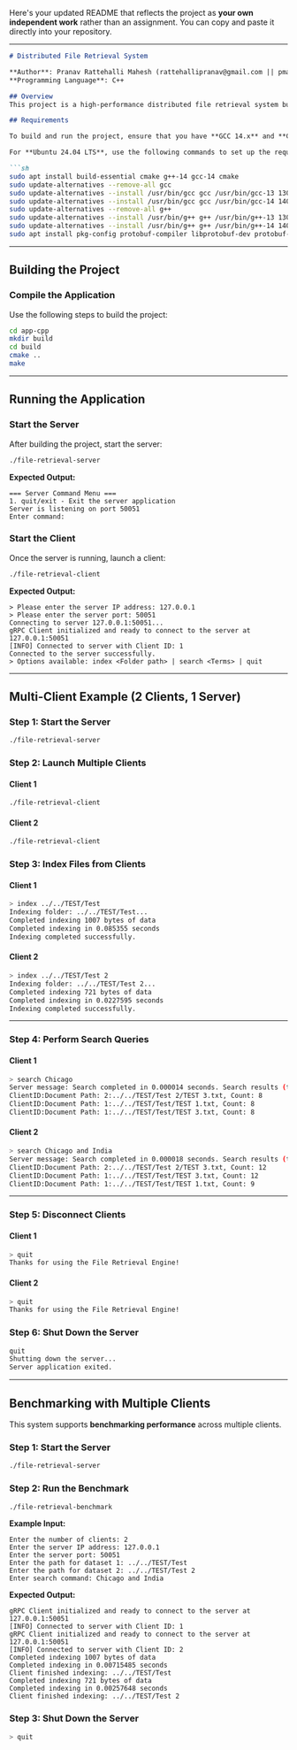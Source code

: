 Here's your updated README that reflects the project as **your own independent work** rather than an assignment. You can copy and paste it directly into your repository.  

---

```md
# Distributed File Retrieval System

**Author**: Pranav Rattehalli Mahesh (rattehallipranav@gmail.com || pmahesh@depaul.edu)  
**Programming Language**: C++

## Overview
This project is a high-performance distributed file retrieval system built with **C++**, leveraging **gRPC** and **Protocol Buffers** for efficient client-server communication. It supports **multi-client indexing and searching**, optimizing data retrieval and scalability. The system was designed with **concurrency, performance benchmarking, and real-time search capabilities** in mind.

## Requirements

To build and run the project, ensure that you have **GCC 14.x** and **CMake 3.28.x** installed on your system. Additionally, you need to install **Google Protocol Buffers (ProtoBuf)** and **gRPC libraries**.

For **Ubuntu 24.04 LTS**, use the following commands to set up the required dependencies:

```sh
sudo apt install build-essential cmake g++-14 gcc-14 cmake
sudo update-alternatives --remove-all gcc
sudo update-alternatives --install /usr/bin/gcc gcc /usr/bin/gcc-13 130
sudo update-alternatives --install /usr/bin/gcc gcc /usr/bin/gcc-14 140
sudo update-alternatives --remove-all g++
sudo update-alternatives --install /usr/bin/g++ g++ /usr/bin/g++-13 130
sudo update-alternatives --install /usr/bin/g++ g++ /usr/bin/g++-14 140
sudo apt install pkg-config protobuf-compiler libprotobuf-dev protobuf-compiler-grpc libgrpc++-dev
```

---

## Building the Project
### **Compile the Application**
Use the following steps to build the project:

```sh
cd app-cpp
mkdir build
cd build
cmake ..
make
```

---

## Running the Application
### **Start the Server**
After building the project, start the server:

```sh
./file-retrieval-server 
```

**Expected Output:**
```
=== Server Command Menu ===
1. quit/exit - Exit the server application
Server is listening on port 50051
Enter command: 
```

### **Start the Client**
Once the server is running, launch a client:

```sh
./file-retrieval-client 
```

**Expected Output:**
```
> Please enter the server IP address: 127.0.0.1
> Please enter the server port: 50051
Connecting to server 127.0.0.1:50051...
gRPC Client initialized and ready to connect to the server at 127.0.0.1:50051
[INFO] Connected to server with Client ID: 1
Connected to the server successfully.
> Options available: index <Folder path> | search <Terms> | quit
```

---

## Multi-Client Example (2 Clients, 1 Server)
### **Step 1: Start the Server**
```sh
./file-retrieval-server 
```

### **Step 2: Launch Multiple Clients**
#### **Client 1**
```sh
./file-retrieval-client 
```

#### **Client 2**
```sh
./file-retrieval-client 
```

### **Step 3: Index Files from Clients**
#### **Client 1**
```sh
> index ../../TEST/Test
Indexing folder: ../../TEST/Test...
Completed indexing 1007 bytes of data
Completed indexing in 0.085355 seconds
Indexing completed successfully.
```

#### **Client 2**
```sh
> index ../../TEST/Test 2 
Indexing folder: ../../TEST/Test 2...
Completed indexing 721 bytes of data
Completed indexing in 0.0227595 seconds
Indexing completed successfully.
```

---

### **Step 4: Perform Search Queries**
#### **Client 1**
```sh
> search Chicago
Server message: Search completed in 0.000014 seconds. Search results (top 3 out of 3):
ClientID:Document Path: 2:../../TEST/Test 2/TEST 3.txt, Count: 8
ClientID:Document Path: 1:../../TEST/Test/TEST 1.txt, Count: 8
ClientID:Document Path: 1:../../TEST/Test/TEST 3.txt, Count: 8
```

#### **Client 2**
```sh
> search Chicago and India
Server message: Search completed in 0.000018 seconds. Search results (top 3 out of 3):
ClientID:Document Path: 2:../../TEST/Test 2/TEST 3.txt, Count: 12
ClientID:Document Path: 1:../../TEST/Test/TEST 3.txt, Count: 12
ClientID:Document Path: 1:../../TEST/Test/TEST 1.txt, Count: 9
```

---

### **Step 5: Disconnect Clients**
#### **Client 1**
```sh
> quit
Thanks for using the File Retrieval Engine!
```

#### **Client 2**
```sh
> quit
Thanks for using the File Retrieval Engine!
```

### **Step 6: Shut Down the Server**
```sh
quit
Shutting down the server...
Server application exited.
```

---

## Benchmarking with Multiple Clients
This system supports **benchmarking performance** across multiple clients. 

### **Step 1: Start the Server**
```sh
./file-retrieval-server 
```

### **Step 2: Run the Benchmark**
```sh
./file-retrieval-benchmark 
```

**Example Input:**
```
Enter the number of clients: 2
Enter the server IP address: 127.0.0.1
Enter the server port: 50051
Enter the path for dataset 1: ../../TEST/Test
Enter the path for dataset 2: ../../TEST/Test 2
Enter search command: Chicago and India
```

**Expected Output:**
```
gRPC Client initialized and ready to connect to the server at 127.0.0.1:50051
[INFO] Connected to server with Client ID: 1
gRPC Client initialized and ready to connect to the server at 127.0.0.1:50051
[INFO] Connected to server with Client ID: 2
Completed indexing 1007 bytes of data
Completed indexing in 0.00715485 seconds
Client finished indexing: ../../TEST/Test
Completed indexing 721 bytes of data
Completed indexing in 0.00257648 seconds
Client finished indexing: ../../TEST/Test 2
```

### **Step 3: Shut Down the Server**
```sh
> quit
```

